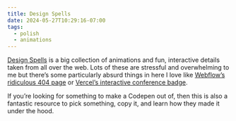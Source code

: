 ```yaml
---
title: Design Spells
date: 2024-05-27T10:29:16-07:00
tags:
  - polish
  - animations
---
```


[Design Spells](https://www.designspells.com/) is a big collection of animations and fun, interactive details taken from all over the web. Lots of these are stressful and overwhelming to me but there’s some particularly absurd things in here I love like [Webflow’s ridiculous 404 page](https://www.designspells.com/spells/editable-margins-on-webflows-404-page) or [Vercel’s interactive conference badge](https://www.designspells.com/spells/digital-badge-and-lanyard-for-virtual-attendees-of-vercels-conference).

If you’re looking for something to make a Codepen out of, then this is also a fantastic resource to pick something, copy it, and learn how they made it under the hood.
